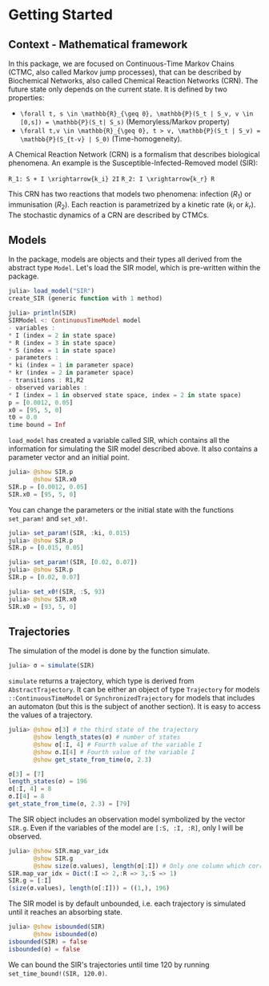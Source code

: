 
# Getting Started

## Context - Mathematical framework

In this package, we are focused on Continuous-Time Markov Chains (CTMC, also called Markov jump processes), 
that can be described by Biochemical Networks, also called Chemical Reaction Networks (CRN). 
The future state only depends on the current state. It is defined by two properties:

- ``\forall t, s \in \mathbb{R}_{\geq 0}, \mathbb{P}(S_t | S_v, v \in [0,s]) = \mathbb{P}(S_t| S_s)`` (Memoryless/Markov property)
- ``\forall t,v \in \mathbb{R}_{\geq 0}, t > v, \mathbb{P}(S_t | S_v) = \mathbb{P}(S_{t-v} | S_0)`` (Time-homogeneity).

A Chemical Reaction Network (CRN) is a formalism that describes biological phenomena. An example is the Susceptible-Infected-Removed model (SIR):

``
R_1: S + I \xrightarrow{k_i} 2I
``
``
R_2: I \xrightarrow{k_r} R
``

This CRN has two reactions that models two phenomena: infection ($R_1$) or immunisation ($R_2$). 
Each reaction is parametrized by a kinetic rate ($k_i$ or $k_r$). The stochastic dynamics of a CRN are described by CTMCs.

## Models

In the package, models are objects and their types all derived from the abstract type `Model`. Let's load the SIR model, which is pre-written within the package.

```julia
julia> load_model("SIR")
create_SIR (generic function with 1 method)

julia> println(SIR)
SIRModel <: ContinuousTimeModel model
- variables :
* I (index = 2 in state space)
* R (index = 3 in state space)
* S (index = 1 in state space)
- parameters :
* ki (index = 1 in parameter space)
* kr (index = 2 in parameter space)
- transitions : R1,R2
- observed variables :
* I (index = 1 in observed state space, index = 2 in state space)
p = [0.0012, 0.05]
x0 = [95, 5, 0]
t0 = 0.0
time bound = Inf
```

`load_model` has created a variable called SIR, which contains all the information for simulating the SIR model described above. It also contains a parameter vector and an initial point.

```julia
julia> @show SIR.p 
       @show SIR.x0
SIR.p = [0.0012, 0.05]
SIR.x0 = [95, 5, 0]
```

You can change the parameters or the initial state with the functions `set_param!` and `set_x0!`.

```julia
julia> set_param!(SIR, :ki, 0.015)
julia> @show SIR.p
SIR.p = [0.015, 0.05]

julia> set_param!(SIR, [0.02, 0.07])
julia> @show SIR.p
SIR.p = [0.02, 0.07]

julia> set_x0!(SIR, :S, 93)
julia> @show SIR.x0
SIR.x0 = [93, 5, 0]
```

## Trajectories

The simulation of the model is done by the function simulate.

```julia
julia> σ = simulate(SIR)
```

`simulate` returns a trajectory, which type is derived from `AbstractTrajectory`. It can be either an object of type `Trajectory` for models `::ContinuousTimeModel` or `SynchronizedTrajectory` for models that includes an automaton (but this is the subject of another section). It is easy to access the values of a trajectory.

```julia
julia> @show σ[3] # the third state of the trajectory
       @show length_states(σ) # number of states
       @show σ[:I, 4] # Fourth value of the variable I
       @show σ.I[4] # Fourth value of the variable I
       @show get_state_from_time(σ, 2.3)

σ[3] = [7]
length_states(σ) = 196
σ[:I, 4] = 8
σ.I[4] = 8
get_state_from_time(σ, 2.3) = [79]
```

The SIR object includes an observation model symbolized by the vector `SIR.g`. Even if the variables of the model are `[:S, :I, :R]`, only I will be observed.

```julia
julia> @show SIR.map_var_idx
       @show SIR.g
       @show size(σ.values), length(σ[:I]) # Only one column which corresponds to the I variable
SIR.map_var_idx = Dict(:I => 2,:R => 3,:S => 1)
SIR.g = [:I]
(size(σ.values), length(σ[:I])) = ((1,), 196)
```

The SIR model is by default unbounded, i.e. each trajectory is simulated until it reaches an absorbing state.

```julia
julia> @show isbounded(SIR)
       @show isbounded(σ)
isbounded(SIR) = false
isbounded(σ) = false
```

We can bound the SIR's trajectories until time 120 by running `set_time_bound!(SIR, 120.0)`.

